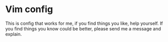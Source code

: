 # Vim config

This is config that works for me, if you find things you like, help yourself. If you find things you know could be better, please send me a message and explain.

